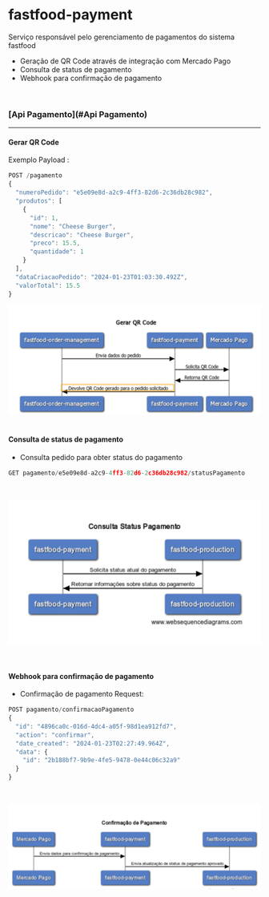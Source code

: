# fastfood-payment

Serviço responsável pelo gerenciamento de pagamentos do sistema fastfood


- Geração de QR Code através de integração com Mercado Pago
- Consulta de status de pagamento
- Webhook para confirmação de pagamento


<br>


### [Api Pagamento](#Api Pagamento)

***

#### **Gerar QR Code**

Exemplo Payload :
```javascript
POST /pagamento
{
  "numeroPedido": "e5e09e8d-a2c9-4ff3-82d6-2c36db28c982",
  "produtos": [
    {
      "id": 1,
      "nome": "Cheese Burger",
      "descricao": "Cheese Burger",
      "preco": 15.5,
      "quantidade": 1
    }
  ],
  "dataCriacaoPedido": "2024-01-23T01:03:30.492Z",
  "valorTotal": 15.5
}
```


![Fluxo gerar qr code](imagens/fluxo-gerar-qr-code.png)
<br>
<br>
#### **Consulta de status de pagamento**
- Consulta pedido para obter status do pagamento
 
```javascript
GET pagamento/e5e09e8d-a2c9-4ff3-82d6-2c36db28c982/statusPagamento
```
<br>

![Fluxo consulta_status_pagamento](imagens/fluxo-consulta-status-pagamento.png)

<br>

#### **Webhook para confirmação de pagamento**
- Confirmação de pagamento
  Request:
```javascript
POST pagamento/confirmacaoPagamento
{
  "id": "4896ca0c-016d-4dc4-a05f-98d1ea912fd7",
  "action": "confirmar",
  "date_created": "2024-01-23T02:27:49.964Z",
  "data": {
    "id": "2b188bf7-9b9e-4fe5-9478-0e44c06c32a9"
  }
}
```
<br>

![Fluxo confirmacao_de_pagamento](imagens/fluxo-confirmacao-de-pagamento.png)

<br>
